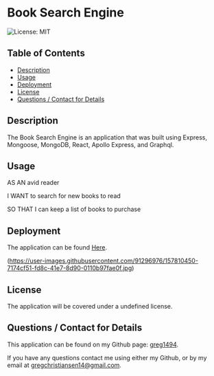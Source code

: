 # Book Search Engine
  ![License: MIT](https://img.shields.io/badge/License-MIT-yellow.svg)

  ## Table of Contents
  * [Description](#description)
  * [Usage](#usage)
  * [Deployment](#deploy)
  * [License](#license)
  * [Questions / Contact for Details](#questions)

  <a name='description'></a>
  ## Description
  
  The Book Search Engine is an application that was built using Express, Mongoose, MongoDB, React, Apollo Express, and Graphql.
  
  
  <a name='usefaq'></a>
  ## Usage
  
  AS AN avid reader
  
  I WANT to search for new books to read
  
  SO THAT I can keep a list of books to purchase

  

  <a name='deploy'></a>
  ## Deployment
  
  The application can be found [Here](https://search-engine-1994.herokuapp.com/).
  
  (https://user-images.githubusercontent.com/91296976/157810450-7174cf51-fd8c-41e7-8d90-0110b97fae0f.jpg)

 

  <a name='license'></a>
  ## License
  The application will be covered under a undefined license.


  <a name='questions'></a>
  ## Questions / Contact for Details
  This application can be found on my Github page: [greg1494](https://github.com/greg1494).

  If you have any questions contact me using either my Github, or by my email at [gregchristiansen14@gmail.com](gregchristiansen14@gmail.com).
